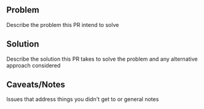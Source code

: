 ## Problem

Describe the problem this PR intend to solve

## Solution

Describe the solution this PR takes to solve the problem and any alternative approach considered

## Caveats/Notes

Issues that address things you didn't get to or general notes
